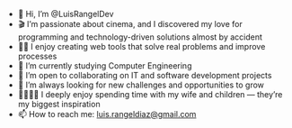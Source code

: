 - 👋 Hi, I’m @LuisRangelDev  
- 🎬 I’m passionate about cinema, and I discovered my love for programming and technology-driven solutions almost by accident  
- 👨‍💻 I enjoy creating web tools that solve real problems and improve processes  
- 🌱 I’m currently studying Computer Engineering  
- 💼 I’m open to collaborating on IT and software development projects  
- 🚀 I’m always looking for new challenges and opportunities to grow  
- 👨‍👩‍👧‍👦 I deeply enjoy spending time with my wife and children — they’re my biggest inspiration  
- 📫 How to reach me: luis.rangeldiaz@gmail.com

<!---
Luis150228/Luis150228 is a ✨ special ✨ repository because its `README.md` (this file) appears on your GitHub profile.
You can click the Preview link to take a look at your changes.
--->
